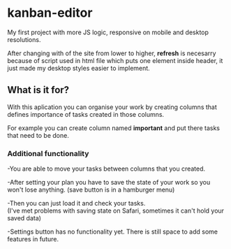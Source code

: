 # kanban-editor
My first project with more JS logic, responsive on mobile and desktop resolutions.

After changing with of the site from lower to higher, **refresh** is necesarry because of 
script used in html file which puts one element inside header,
it just made my desktop styles easier to implement.


## What is it for?

With this aplication you can organise your work by creating columns that defines importance 
of tasks created in those columns.

For example you can create column named **important** and put there tasks that need to be done.

### Additional functionality

-You are able to move your tasks between columns that you created.

-After setting your plan you have to save the state of your work so you won't lose anything. (save button is in a hamburger menu)

-Then you can just load it and check your tasks. <br>
(I've met problems with saving state on Safari, sometimes it can't hold your saved data)

-Settings button has no functionality yet. There is still space to add some features in future.

